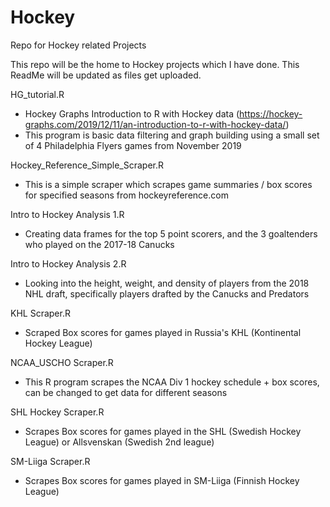# Hockey
Repo for Hockey related Projects

This repo will be the home to Hockey projects which I have done.
This ReadMe will be updated as files get uploaded.

HG_tutorial.R
- Hockey Graphs Introduction to R with Hockey data (https://hockey-graphs.com/2019/12/11/an-introduction-to-r-with-hockey-data/)
- This program is basic data filtering and graph building using a small set of 4 Philadelphia Flyers games from November 2019

Hockey_Reference_Simple_Scraper.R
- This is a simple scraper which scrapes game summaries / box scores for specified seasons from hockeyreference.com

Intro to Hockey Analysis 1.R
- Creating data frames for the top 5 point scorers, and the 3 goaltenders who played on the 2017-18 Canucks

Intro to Hockey Analysis 2.R
- Looking into the height, weight, and density of players from the 2018 NHL draft, specifically players drafted by the Canucks and Predators

KHL Scraper.R
- Scraped Box scores for games played in Russia's KHL (Kontinental Hockey League)

NCAA_USCHO Scraper.R
- This R program scrapes the NCAA Div 1 hockey schedule + box scores, can be changed to get data for different seasons

SHL Hockey Scraper.R
- Scrapes Box scores for games played in the SHL (Swedish Hockey League) or Allsvenskan (Swedish 2nd league)

SM-Liiga Scraper.R
- Scrapes Box scores for games played in SM-Liiga (Finnish Hockey League)
